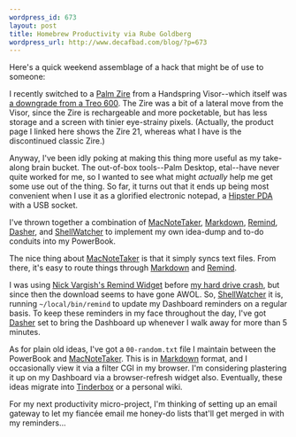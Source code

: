 ```yaml
--- 
wordpress_id: 673
layout: post
title: Homebrew Productivity via Rube Goldberg
wordpress_url: http://www.decafbad.com/blog/?p=673
---
```

Here's a quick weekend assemblage of a hack that might be of use to someone:

I recently switched to a [Palm Zire][zire] from a Handspring Visor--which itself was [a downgrade from a Treo 600][down].  The Zire was a bit of a lateral move from the Visor, since the Zire is rechargeable and more pocketable, but has less storage and a screen with tinier eye-strainy pixels.  (Actually, the product page I linked here shows the Zire 21, whereas what I have is the discontinued classic Zire.)

Anyway, I've been idly poking at making this thing more useful as my take-along brain bucket.  The out-of-box tools--Palm Desktop, etal--have never quite worked for me, so I wanted to see what might *actually* help me get some use out of the thing.  So far, it turns out that it ends up being most convenient when I use it as a glorified electronic notepad, a [Hipster PDA][hipster] with a USB socket.

I've thrown together a combination of [MacNoteTaker][notetaker], [Markdown][markdown],  [Remind][remind], [Dasher][dasher], and [ShellWatcher][shellwatcher] to implement my own idea-dump and to-do conduits into my PowerBook.  

The nice thing about [MacNoteTaker][notetaker] is that it simply syncs text files.  From there, it's easy to route things through [Markdown][markdown] and [Remind][remind].  

I was using [Nick Vargish's Remind Widget][remind_widget] before [my hard drive crash][crash], but since then the download seems to have gone AWOL.  So, [ShellWatcher][shellwatcher] it is, running `~/local/bin/remind` to update my Dashboard reminders on a regular basis.  To keep these reminders in my face throughout the day, I've got [Dasher][dasher] set to bring the Dashboard up whenever I walk away for more than 5 minutes.

As for plain old ideas, I've got a `00-random.txt` file I maintain between the PowerBook and [MacNoteTaker][notetaker].  This is in [Markdown][markdown] format, and I occasionally view it via a filter CGI in my browser.  I'm considering plastering it up on my Dashboard via a browser-refresh widget also.  Eventually, these ideas migrate into [Tinderbox][tinderbox] or a personal wiki.

For my next productivity micro-project, I'm thinking of setting up an email gateway to let my fianc&#233;e email me honey-do lists that'll get merged in with my reminders...

[tinderbox]: http://www.eastgate.com/Tinderbox/
[dasher]: http://www.splasm.com/products/productdasher.html
[remind]: http://www.roaringpenguin.com/penguin/open_source_remind.php
[shellwatcher]: http://www.apple.com/downloads/dashboard/developer/shellwatcher.html
[remind_widget]: http://www.43folders.com/2005/06/dashboard_widge.html
[down]: http://www.decafbad.com/blog/2005/06/14/gadget_flashback
[notetaker]: http://homepage.mac.com/wis/Personal/programs/NoteTaker/NoteTaker.html
[hipster]: http://www.hipsterpda.com/
[zire]: http://www.palm.com/us/products/zire/
[markdown]: http://daringfireball.net/projects/markdown/
[crash]: http://www.decafbad.com/blog/2005/07/05/exocortex_stroke
